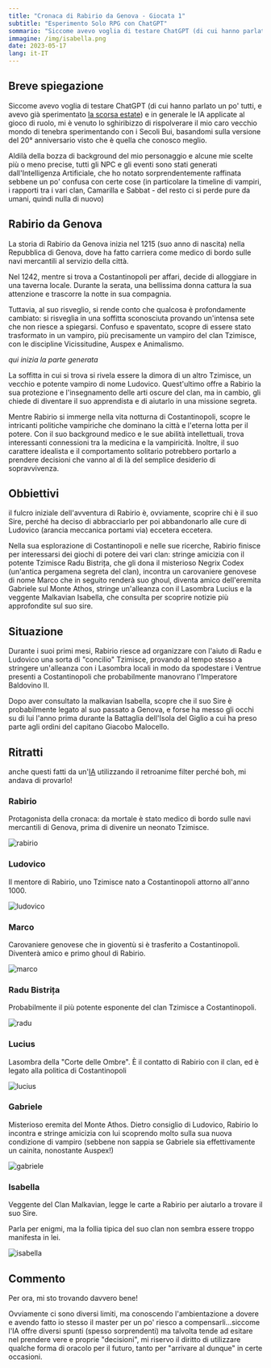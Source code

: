 ```yaml
---
title: "Cronaca di Rabirio da Genova - Giocata 1"
subtitle: "Esperimento Solo RPG con ChatGPT"
sommario: "Siccome avevo voglia di testare ChatGPT (di cui hanno parlato un po' tutti, e avevo già sperimentato la scorsa estate) e in generale le IA applicate al gioco di ruolo, mi è venuto lo sghiribizzo di rispolverare il mio caro vecchio mondo di tenebra..."
immagine: /img/isabella.png
date: 2023-05-17
lang: it-IT
---
```


## Breve spiegazione 

Siccome avevo voglia di testare ChatGPT (di cui hanno parlato un po' tutti, e avevo già sperimentato [la scorsa estate](/posts/ita/chatGPT)) e in generale le IA applicate al gioco di ruolo, mi è venuto lo sghiribizzo di rispolverare il mio caro vecchio mondo di tenebra sperimentando con i Secoli Bui, basandomi sulla versione del 20° anniversario visto che è quella che conosco meglio.

Aldilà della bozza di background del mio personaggio e alcune mie scelte più o meno precise, tutti gli NPC e gli eventi sono stati generati dall'Intelligenza Artificiale, che ho notato sorprendentemente raffinata sebbene un po' confusa con certe cose (in particolare la timeline di vampiri, i rapporti tra i vari clan, Camarilla e Sabbat - del resto ci si perde pure da umani, quindi nulla di nuovo)

## Rabirio da Genova

La storia di Rabirio da Genova inizia nel 1215 (suo anno di nascita) nella Repubblica di Genova, dove ha fatto carriera come medico di bordo sulle navi mercantili al servizio della città. 

Nel 1242, mentre si trova a Costantinopoli per affari, decide di alloggiare in una taverna locale. Durante la serata, una bellissima donna cattura la sua attenzione e trascorre la notte in sua compagnia.

Tuttavia, al suo risveglio, si rende conto che qualcosa è profondamente cambiato: si risveglia in una soffitta sconosciuta provando un'intensa sete che non riesce a spiegarsi. Confuso e spaventato, scopre di essere stato trasformato in un vampiro, più precisamente un vampiro del clan Tzimisce, con le discipline Vicissitudine, Auspex e Animalismo.

_qui inizia la parte generata_

La soffitta in cui si trova si rivela essere la dimora di un altro Tzimisce, un vecchio e potente vampiro di nome Ludovico. Quest'ultimo offre a Rabirio la sua protezione e l'insegnamento delle arti oscure del clan, ma in cambio, gli chiede di diventare il suo apprendista e di aiutarlo in una missione segreta.

Mentre Rabirio si immerge nella vita notturna di Costantinopoli, scopre le intricanti politiche vampiriche che dominano la città e l'eterna lotta per il potere. Con il suo background medico e le sue abilità intellettuali, trova interessanti connessioni tra la medicina e la vampiricità. Inoltre, il suo carattere idealista e il comportamento solitario potrebbero portarlo a prendere decisioni che vanno al di là del semplice desiderio di sopravvivenza.

## Obbiettivi

il fulcro iniziale dell'avventura di Rabirio è, ovviamente, scoprire chi è il suo Sire, perché ha deciso di abbracciarlo per poi abbandonarlo alle cure di Ludovico (arancia meccanica portami via) eccetera eccetera.

Nella sua esplorazione di Costantinopoli e nelle sue ricerche, Rabirio finisce per interessarsi dei giochi di potere dei vari clan: stringe amicizia con il potente Tzimisce Radu Bistrița, che gli dona il misterioso Negrix Codex (un'antica pergamena segreta del clan), incontra un carovaniere genovese di nome Marco che in seguito renderà suo ghoul, diventa amico dell'eremita Gabriele sul Monte Athos, stringe un'alleanza con il Lasombra Lucius e la veggente Malkavian Isabella, che consulta per scoprire notizie più approfondite sul suo sire.

## Situazione

Durante i suoi primi mesi, Rabirio riesce ad organizzare con l'aiuto di Radu e Ludovico una sorta di "concilio" Tzimisce, provando al tempo stesso a stringere un'alleanza con i Lasombra locali in modo da spodestare i Ventrue presenti a Costantinopoli che probabilmente manovrano l'Imperatore Baldovino II.

Dopo aver consultato la malkavian Isabella, scopre che il suo Sire è probabilmente legato al suo passato a Genova, e forse ha messo gli occhi su di lui l'anno prima durante la Battaglia dell'Isola del Giglio a cui ha preso parte agli ordini del capitano Giacobo Malocello. 

## Ritratti

anche questi fatti da un'[IA](https://playgroundai.com) utilizzando il retroanime filter perché boh, mi andava di provarlo!

### Rabirio

Protagonista della cronaca: da mortale è stato medico di bordo sulle navi mercantili di Genova, prima di divenire un neonato Tzimisce.

![rabirio](/img/rabirio.png)

### Ludovico

Il mentore di Rabirio, uno Tzimisce nato a Costantinopoli attorno all'anno 1000.

![ludovico](/img/ludovico.png)

### Marco

Carovaniere genovese che in gioventù si è trasferito a Costantinopoli. Diventerà amico e primo ghoul di Rabirio.

![marco](/img/marco.png)

### Radu Bistrița

Probabilmente il più potente esponente del clan Tzimisce a Costantinopoli.

![radu](/img/radu.png)

### Lucius

Lasombra della "Corte delle Ombre". È il contatto di Rabirio con il clan, ed è legato alla politica di Costantinopoli

![lucius](/img/lucius.png)

### Gabriele

Misterioso eremita del Monte Athos. Dietro consiglio di Ludovico, Rabirio lo incontra e stringe amicizia con lui scoprendo molto sulla sua nuova condizione di vampiro (sebbene non sappia se Gabriele sia effettivamente un cainita, nonostante Auspex!)

![gabriele](/img/gabriele.png)

### Isabella 

Veggente del Clan Malkavian, legge le carte a Rabirio per aiutarlo a trovare il suo Sire.

Parla per enigmi, ma la follia tipica del suo clan non sembra essere troppo manifesta in lei.

![isabella](/img/isabella.png)

## Commento

Per ora, mi sto trovando davvero bene!

Ovviamente ci sono diversi limiti, ma conoscendo l'ambientazione a dovere e avendo fatto io stesso il master per un po' riesco a compensarli...siccome l'IA offre diversi spunti (spesso sorprendenti) ma talvolta tende ad esitare nel prendere vere e proprie "decisioni", mi riservo il diritto di utilizzare qualche forma di oracolo per il futuro, tanto per "arrivare al dunque" in certe occasioni.